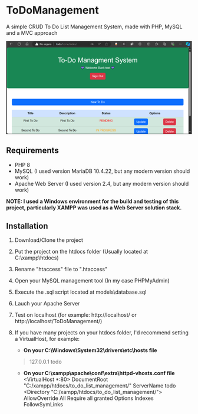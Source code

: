 # ToDoManagement
A simple CRUD To Do List Management System, made with PHP, MySQL and a MVC approach

![Home Screenshot](ToDoHome.png)

## Requirements
- PHP 8
- MySQL (I used version MariaDB 10.4.22, but any modern version should work)
- Apache Web Server (I used version 2.4, but any modern version should work)

**NOTE: I used a Windows environment for the build and testing of this project, particularly XAMPP was used as a Web Server solution stack.**

## Installation
1. Download/Clone the project
2. Put the project on the htdocs folder (Usually located at C:\xampp\htdocs)
3. Rename "htaccess" file to ".htaccess"
4. Open your MySQL management tool (In my case PHPMyAdmin)
5. Execute the .sql script located at models\database.sql
6. Lauch your Apache Server
7. Test on localhost (for example: http://localhost/ or http://localhost/ToDoManagement/)
8. If you have many projects on your htdocs folder, I'd recommend setting a VirtualHost, for example:
   - **On your C:\Windows\System32\drivers\etc\hosts file**
   > 127.0.0.1 todo
   
   - **On your C:\xampp\apache\conf\extra\httpd-vhosts.conf file**
   <VirtualHost *:80>
    DocumentRoot "C:/xampp/htdocs/to_do_list_management/"
    ServerName todo
	<Directory "C:/xampp/htdocs/to_do_list_management/">
       AllowOverride All
	   Require all granted
       Options Indexes FollowSymLinks
    </Directory>
</VirtualHost>
